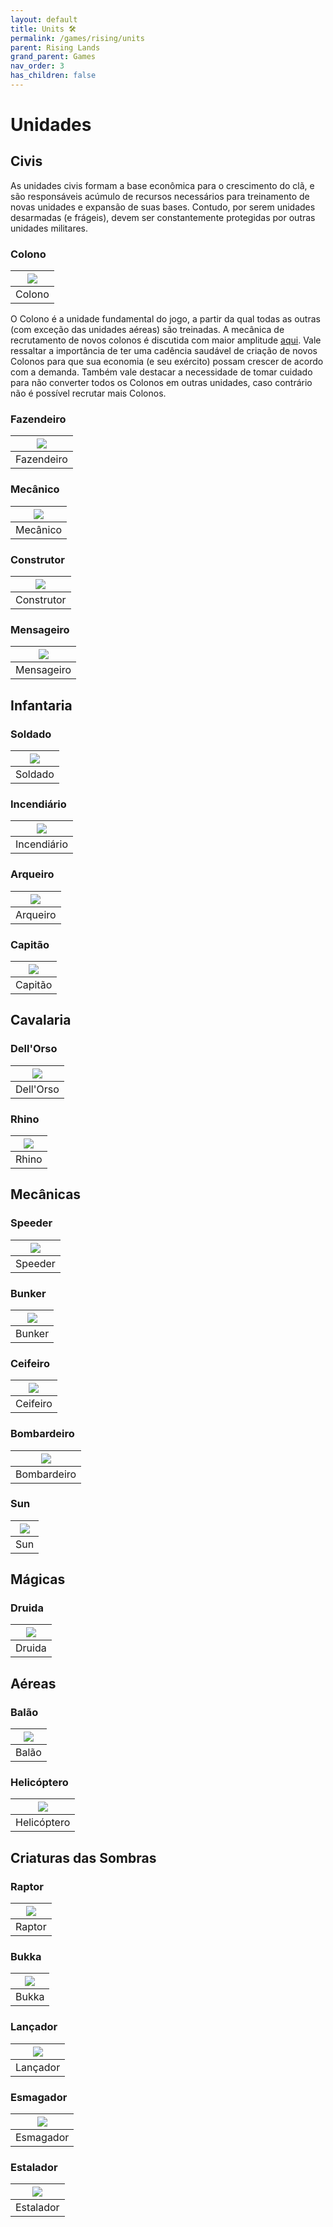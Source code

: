```yaml
---
layout: default
title: Units 🛠
permalink: /games/rising/units
parent: Rising Lands
grand_parent: Games
nav_order: 3
has_children: false
---
```


# Unidades

## Civis

As unidades civis formam a base econômica para o crescimento do clã, e são
responsáveis acúmulo de recursos necessários para treinamento de novas unidades
e expansão de suas bases. Contudo, por serem unidades desarmadas (e frágeis),
devem ser constantemente protegidas por outras unidades militares.

### Colono

| ![](units/colono/colono.gif) |
| :--------------------------: |
|            Colono            |

O Colono é a unidade fundamental do jogo, a partir da qual todas as outras (com
exceção das unidades aéreas) são treinadas. A mecânica de recrutamento de novos
colonos é discutida com maior amplitude [aqui](./gameplay#população). Vale
ressaltar a importância de ter uma cadência saudável de criação de novos Colonos
para que sua economia (e seu exército) possam crescer de acordo com a demanda.
Também vale destacar a necessidade de tomar cuidado para não converter todos os
Colonos em outras unidades, caso contrário não é possível recrutar mais Colonos.

### Fazendeiro

| ![](units/fazendeiro/fazendeiro.gif) |
| :----------------------------------: |
|              Fazendeiro              |

### Mecânico

| ![](units/mecanico/mecanico.gif) |
| :------------------------------: |
|             Mecânico             |

### Construtor

| ![](units/construtor/construtor.gif) |
| :----------------------------------: |
|              Construtor              |

### Mensageiro

| ![](units/mensageiro/mensageiro.gif) |
| :----------------------------------: |
|              Mensageiro              |

## Infantaria

### Soldado

| ![](units/soldado/soldado.gif) |
| :----------------------------: |
|            Soldado             |

### Incendiário

| ![](units/incendiario/incendiario.gif) |
| :------------------------------------: |
|              Incendiário               |

### Arqueiro

| ![](units/arqueiro/arqueiro.gif) |
| :------------------------------: |
|             Arqueiro             |

### Capitão

| ![](units/capitao/capitao.gif) |
| :----------------------------: |
|            Capitão             |

## Cavalaria

### Dell'Orso

| ![](units/dellorso/dellorso.gif) |
| :------------------------------: |
|            Dell'Orso             |

### Rhino

| ![](units/rhino/rhino.gif) |
| :------------------------: |
|           Rhino            |

## Mecânicas

### Speeder

| ![](units/speeder/speeder.gif) |
| :----------------------------: |
|            Speeder             |

### Bunker

| ![](units/bunker/bunker.gif) |
| :--------------------------: |
|            Bunker            |

### Ceifeiro

| ![](units/ceifeiro/ceifeiro.gif) |
| :------------------------------: |
|             Ceifeiro             |

### Bombardeiro

| ![](units/bombardeiro/bombardeiro.gif) |
| :------------------------------------: |
|              Bombardeiro               |

### Sun

| ![](units/sun/sun.gif) |
| :--------------------: |
|          Sun           |

## Mágicas

### Druida

| ![](units/druida/druida.gif) |
| :--------------------------: |
|            Druida            |

## Aéreas

### Balão

| ![](units/balao/balao-full.gif) |
| :-----------------------------: |
|              Balão              |

### Helicóptero

| ![](units/helicoptero/helicoptero-full.gif) |
| :-----------------------------------------: |
|                 Helicóptero                 |

## Criaturas das Sombras

### Raptor

| ![](units/raptor/raptor.gif) |
| :--------------------------: |
|            Raptor            |

### Bukka

| ![](units/bukka/bukka.gif) |
| :------------------------: |
|           Bukka            |

### Lançador

| ![](units/lancador/lancador.gif) |
| :------------------------------: |
|             Lançador             |

### Esmagador

| ![](units/esmagador/esmagador.gif) |
| :--------------------------------: |
|             Esmagador              |

### Estalador

| ![](units/estalador/estalador.gif) |
| :--------------------------------: |
|             Estalador              |
